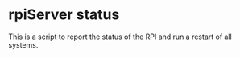 # rpiServer status
This is a script to report the status of the RPI and run a restart of all systems.
 
